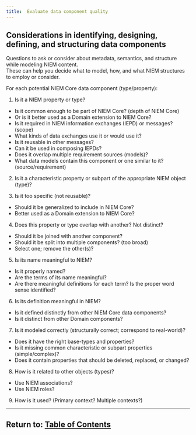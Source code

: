 ```yaml
---
title:  Evaluate data component quality
---
```


## Considerations in identifying, designing, defining, and structuring data components

Questions to ask or consider about metadata, semantics, and structure while modeling NIEM content.  
These can help you decide what to model, how, and what NIEM structures to employ or consider. 

For each potential NIEM Core data component (type/property):

1. Is it a NIEM property or type? 
- Is it common enough to be part of NIEM Core?  (depth of NIEM Core)
- Or is it better used as a Domain extension to NIEM Core?
- Is it required in NIEM information exchanges (IEPD) or messages?  (scope)
- What kinds of data exchanges use it or would use it?
- Is it reusable in other messages?  
- Can it be used in composing IEPDs? 
- Does it overlap multiple requirement sources (models)? 
- What data models contain this component or one similar to it? (source/requirement)

2. Is it a characteristic property or subpart of the appropriate NIEM object (type)? 

3. Is it too specific (not reusable)?
- Should it be generalized to include in NIEM Core?
- Better used as a Domain extension to NIEM Core?

4. Does this property or type overlap with another?  Not distinct? 
- Should it be joined with another component?
- Should it be split into multiple components?  (too broad)
- Select one; remove the other(s)?

5. Is its name meaningful to NIEM?
- Is it properly named?
- Are the terms of its name meaningful?
- Are there meaningful definitions for each term?  Is the proper word sense identified?

6. Is its definition meaningful in NIEM?
- Is it defined distinctly from other NIEM Core data components?
- Is it distinct from other Domain components?

7. Is it modeled correctly (structurally correct; correspond to real-world)?  
- Does it have the right base-types and properties?  
- Is it missing common characteristic or subpart properties (simple/complex)?  
- Does it contain properties that should be deleted, replaced, or changed? 

8. How is it related to other objects (types)?
- Use NIEM associations?
- Use NIEM roles? 

9. How is it used?  (Primary context?  Multiple contexts?)

----

## Return to:  [Table of Contents](./index)

